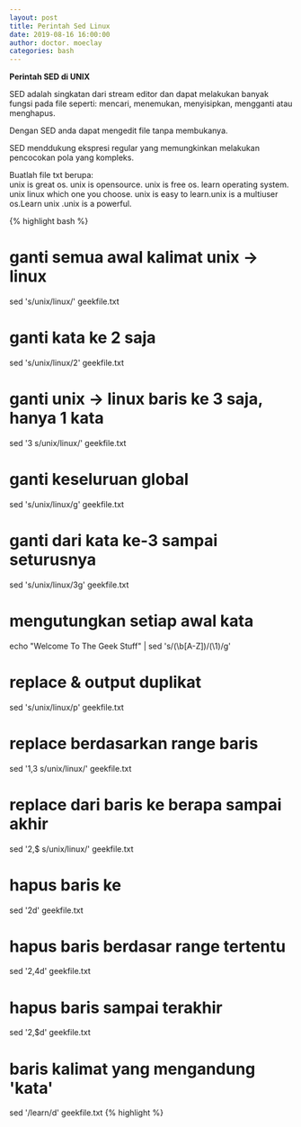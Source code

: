 ```yaml
---
layout: post
title: Perintah Sed Linux
date: 2019-08-16 16:00:00
author: doctor. moeclay
categories: bash
---
```



<div>
<p><b>Perintah SED di UNIX</b></p>
<p>SED adalah singkatan dari stream editor dan dapat melakukan banyak fungsi pada file seperti: mencari, menemukan, menyisipkan, mengganti atau menghapus.</p>
<p>Dengan SED anda dapat mengedit file tanpa membukanya.</p>
<p>SED menddukung ekspresi regular yang memungkinkan melakukan pencocokan pola yang kompleks.</p>

<div>
Buatlah file txt berupa:<br>
unix is great os. unix is opensource. unix is free os.
learn operating system.
unix linux which one you choose.
unix is easy to learn.unix is a multiuser os.Learn unix .unix is a powerful.
</div>

{% highlight bash %}
# ganti semua awal kalimat unix -> linux
sed 's/unix/linux/' geekfile.txt

# ganti kata ke 2 saja
sed 's/unix/linux/2' geekfile.txt

# ganti unix -> linux baris ke 3 saja, hanya 1 kata
sed '3 s/unix/linux/' geekfile.txt

# ganti keseluruan global
sed 's/unix/linux/g' geekfile.txt

# ganti dari kata ke-3 sampai seturusnya
sed 's/unix/linux/3g' geekfile.txt

# mengutungkan setiap awal kata
echo "Welcome To The Geek Stuff" | sed 's/\(\b[A-Z]\)/\(\1\)/g'

# replace & output duplikat
sed 's/unix/linux/p' geekfile.txt

# replace berdasarkan range baris
sed '1,3 s/unix/linux/' geekfile.txt

# replace dari baris ke berapa sampai akhir 
sed '2,$ s/unix/linux/' geekfile.txt

# hapus baris ke 
sed '2d' geekfile.txt

# hapus baris berdasar range tertentu
sed '2,4d' geekfile.txt

# hapus baris sampai terakhir
sed '2,$d' geekfile.txt

# baris kalimat yang mengandung 'kata'
sed '/learn/d' geekfile.txt
{% highlight %}
